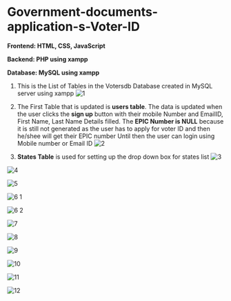 # Government-documents-application-s-Voter-ID

**Frontend: HTML, CSS, JavaScript**

**Backend: PHP using xampp**

**Database: MySQL using xampp**


1) This is the List of Tables in the Votersdb Database created in MySQL server using xampp
![1](https://github.com/krishnavarmavetukuri/Government-documents-application-s-Voter-ID/assets/114820481/c7a6440a-12a2-4800-b184-df8b5ab7adc4)

2) The First Table that is updated is **users table**. 
The data is updated when the user clicks the **sign up** button with their mobile Number and EmailID, First Name, Last Name Details filled.
The **EPIC Number is NULL** because it is still not generated as the user has to apply for voter ID and then he/shee will get their EPIC number
Until then the user can login using Mobile number or Email ID
![2](https://github.com/krishnavarmavetukuri/Government-documents-application-s-Voter-ID/assets/114820481/77eac0db-9a78-4e0d-a1d1-ea85e2a8f870)

3) **States Table** is used for setting up the drop down box for states list 
![3](https://github.com/krishnavarmavetukuri/Government-documents-application-s-Voter-ID/assets/114820481/e0c6e36f-3388-48f2-99fb-30c028d87a09)

![4](https://github.com/krishnavarmavetukuri/Government-documents-application-s-Voter-ID/assets/114820481/a1b9a4f7-1f6f-47bf-be22-abb0f0eb0668)

![5](https://github.com/krishnavarmavetukuri/Government-documents-application-s-Voter-ID/assets/114820481/3b8db1e2-7e02-4496-8498-3b01c1b28275)

![6 1](https://github.com/krishnavarmavetukuri/Government-documents-application-s-Voter-ID/assets/114820481/4021b430-e197-494e-b025-86bb94397817)

![6 2](https://github.com/krishnavarmavetukuri/Government-documents-application-s-Voter-ID/assets/114820481/f6e760ac-0253-4e3e-a2d9-3abc5ca51179)

![7](https://github.com/krishnavarmavetukuri/Government-documents-application-s-Voter-ID/assets/114820481/5d0fe796-9bcf-4856-9b10-5fa4de44104e)

![8](https://github.com/krishnavarmavetukuri/Government-documents-application-s-Voter-ID/assets/114820481/59c81a80-7f11-4258-a56c-ba582f8e16e6)

![9](https://github.com/krishnavarmavetukuri/Government-documents-application-s-Voter-ID/assets/114820481/6554885e-d19e-44f4-9a68-2e6bf8892773)

![10](https://github.com/krishnavarmavetukuri/Government-documents-application-s-Voter-ID/assets/114820481/d09d1022-994b-4757-af23-2892b4d9c86f)

![11](https://github.com/krishnavarmavetukuri/Government-documents-application-s-Voter-ID/assets/114820481/af181858-ed37-403d-8d2b-aa96b1ec3963)

![12](https://github.com/krishnavarmavetukuri/Government-documents-application-s-Voter-ID/assets/114820481/9baedc72-bd65-4a4d-a3c6-41d008ff696e)
